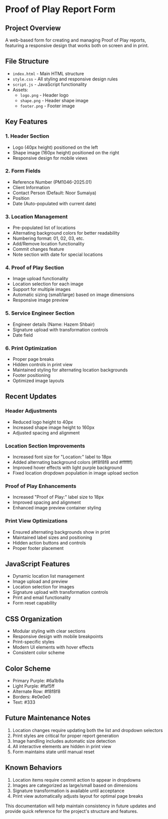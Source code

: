 # Proof of Play Report Form

## Project Overview
A web-based form for creating and managing Proof of Play reports, featuring a responsive design that works both on screen and in print.

## File Structure
- `index.html` - Main HTML structure
- `style.css` - All styling and responsive design rules
- `script.js` - JavaScript functionality
- Assets:
  - `logo.png` - Header logo
  - `shape.png` - Header shape image
  - `footer.png` - Footer image

## Key Features

### 1. Header Section
- Logo (40px height) positioned on the left
- Shape image (160px height) positioned on the right
- Responsive design for mobile views

### 2. Form Fields
- Reference Number (PM1046-2025.01)
- Client Information
- Contact Person (Default: Noor Sumaiya)
- Position
- Date (Auto-populated with current date)

### 3. Location Management
- Pre-populated list of locations
- Alternating background colors for better readability
- Numbering format: 01, 02, 03, etc.
- Add/Remove location functionality
- Commit changes feature
- Note section with date for special locations

### 4. Proof of Play Section
- Image upload functionality
- Location selection for each image
- Support for multiple images
- Automatic sizing (small/large) based on image dimensions
- Responsive image preview

### 5. Service Engineer Section
- Engineer details (Name: Hazem Shbair)
- Signature upload with transformation controls
- Date field

### 6. Print Optimization
- Proper page breaks
- Hidden controls in print view
- Maintained styling for alternating location backgrounds
- Footer positioning
- Optimized image layouts

## Recent Updates

### Header Adjustments
- Reduced logo height to 40px
- Increased shape image height to 160px
- Adjusted spacing and alignment

### Location Section Improvements
- Increased font size for "Location:" label to 18px
- Added alternating background colors (#f8f8f8 and #ffffff)
- Improved hover effects with light purple background
- Fixed location dropdown population in image upload section

### Proof of Play Enhancements
- Increased "Proof of Play:" label size to 18px
- Improved spacing and alignment
- Enhanced image preview container styling

### Print View Optimizations
- Ensured alternating backgrounds show in print
- Maintained label sizes and positioning
- Hidden action buttons and controls
- Proper footer placement

## JavaScript Features
- Dynamic location list management
- Image upload and preview
- Location selection for images
- Signature upload with transformation controls
- Print and email functionality
- Form reset capability

## CSS Organization
- Modular styling with clear sections
- Responsive design with mobile breakpoints
- Print-specific styles
- Modern UI elements with hover effects
- Consistent color scheme

## Color Scheme
- Primary Purple: #6a1b9a
- Light Purple: #faf5ff
- Alternate Row: #f8f8f8
- Borders: #e0e0e0
- Text: #333

## Future Maintenance Notes
1. Location changes require updating both the list and dropdown selectors
2. Print styles are critical for proper report generation
3. Image handling includes automatic size detection
4. All interactive elements are hidden in print view
5. Form maintains state until manual reset

## Known Behaviors
1. Location items require commit action to appear in dropdowns
2. Images are categorized as large/small based on dimensions
3. Signature transformation is available until acceptance
4. Print view automatically adjusts layout for optimal page breaks

This documentation will help maintain consistency in future updates and provide quick reference for the project's structure and features. 